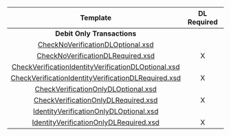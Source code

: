 |                          Template                          | DL  Required  | Verify  Check  | Verify  ID  | Certification Terminal ID  |
|:----------------------------------------------------------:|:-------------:|:--------------:|:-----------:|:--------------------------:|
|                 **Debit Only Transactions**                  |               |                |             |                            |
| [CheckNoVerificationDLOptional.xsd](CheckNoVerificationDLOptional.xsd)                          |               |                |             |            1210            |
| [CheckNoVerificationDLRequired.xsd](CheckNoVerificationDLRequired.xsd)                          |       X       |                |             |            1211            |
| [CheckVerificationIdentityVerificationDLOptional.xsd](CheckVerificationIdentityVerificationDLOptional.xsd)        |               |       X        |      X      |            1212            |
| [CheckVerificationIdentityVerificationDLRequired.xsd](CheckVerificationIdentityVerificationDLRequired.xsd)        |       X       |       X        |      X      |            1213            |
| [CheckVerificationOnlyDLOptional.xsd](CheckVerificationOnlyDLOptional.xsd)                        |               |       X        |             |            1214            |
| [CheckVerificationOnlyDLRequired.xsd](CheckVerificationOnlyDLRequired.xsd)                        |       X       |       X        |             |            1215            |
| [IdentityVerificationOnlyDLOptional.xsd](IdentityVerificationOnlyDLOptional.xsd)                     |               |                |      X      |            1216            |
| [IdentityVerificationOnlyDLRequired.xsd](IdentityVerificationOnlyDLRequired.xsd)                     |       X       |                |      X      |            1217            |
